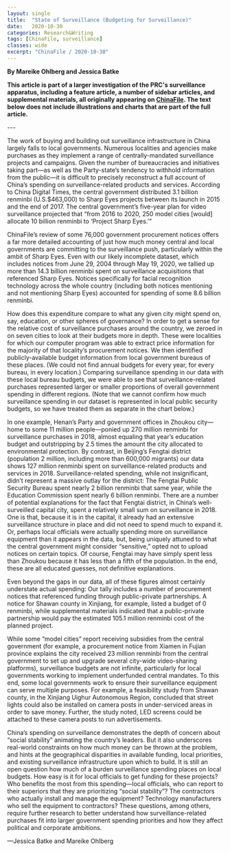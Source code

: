 ```yaml
---
layout: single
title:  "State of Surveillance (Budgeting for Surveillance)"
date:   2020-10-30
categories: Research&Writing
tags: [ChinaFile, surveillance]
classes: wide
excerpt: "ChinaFile / 2020-10-30"
---
```

**By Mareike Ohlberg and Jessica Batke**


**This article is part of a larger investigation of the PRC's surveillance apparatus, including a feature article, a number of sidebar articles, and supplemental materials, all originally appearing on [ChinaFile](https://www.chinafile.com/state-surveillance-china). The text below does not include illustrations and charts that are part of the full article.**



--- <br>

The work of buying and building out surveillance infrastructure in China largely falls to local governments. Numerous localities and agencies make purchases as they implement a range of centrally-mandated surveillance projects and campaigns. Given the number of bureaucracies and initiatives taking part—as well as the Party-state’s tendency to withhold information from the public—it is difficult to precisely reconstruct a full account of China’s spending on surveillance-related products and services. According to China Digital Times, the central government distributed 3.1 billion renminbi (U.S.$463,000) to Sharp Eyes projects between its launch in 2015 and the end of 2017. The central government’s five-year plan for video surveillance projected that “from 2016 to 2020, 250 model cities [would] allocate 10 billion renminbi to ‘Project Sharp Eyes.’”

ChinaFile’s review of some 76,000 government procurement notices offers a far more detailed accounting of just how much money central and local governments are committing to the surveillance push, particularly within the ambit of Sharp Eyes. Even with our likely incomplete dataset, which includes notices from June 29, 2004 through May 19, 2020, we tallied up more than 14.3 billion renminbi spent on surveillance acquisitions that referenced Sharp Eyes. Notices specifically for facial recognition technology across the whole country (including both notices mentioning and not mentioning Sharp Eyes) accounted for spending of some 8.6 billion renminbi.

How does this expenditure compare to what any given city might spend on, say, education, or other spheres of governance? In order to get a sense for the relative cost of surveillance purchases around the country, we zeroed in on seven cities to look at their budgets more in depth. These were localities for which our computer program was able to extract price information for the majority of that locality’s procurement notices. We then identified publicly-available budget information from local government bureaus of these places. (We could not find annual budgets for every year, for every bureau, in every location.) Comparing surveillance spending in our data with these local bureau budgets, we were able to see that surveillance-related purchases represented larger or smaller proportions of overall government spending in different regions. (Note that we cannot confirm how much surveillance spending in our dataset is represented in local public security budgets, so we have treated them as separate in the chart below.)

In one example, Henan’s Party and government offices in Zhoukou city—home to some 11 million people—ponied up 270 million renminbi for surveillance purchases in 2018, almost equaling that year’s education budget and outstripping by 2.5 times the amount the city allocated to environmental protection. By contrast, in Beijing’s Fengtai district (population 2 million, including more than 600,000 migrants) our data shows 127 million renminbi spent on surveillance-related products and services in 2018. Surveillance-related spending, while not insignificant, didn’t represent a massive outlay for the district: The Fengtai Public Security Bureau spent nearly 2 billion renminbi that same year, while the Education Commission spent nearly 6 billion renminbi. There are a number of potential explanations for the fact that Fengtai district, in China’s well-surveilled capital city, spent a relatively small sum on surveillance in 2018. One is that, because it is in the capital, it already had an extensive surveillance structure in place and did not need to spend much to expand it. Or, perhaps local officials were actually spending more on surveillance equipment than it appears in the data, but, being uniquely attuned to what the central government might consider “sensitive,” opted not to upload notices on certain topics. Of course, Fengtai may have simply spent less than Zhoukou because it has less than a fifth of the population. In the end, these are all educated guesses, not definitive explanations.

Even beyond the gaps in our data, all of these figures almost certainly understate actual spending: Our tally includes a number of procurement notices that referenced funding through public-private partnerships. A notice for Shawan county in Xinjiang, for example, listed a budget of 0 renminbi, while supplemental materials indicated that a public-private partnership would pay the estimated 105.1 million renminbi cost of the planned project.

While some “model cities” report receiving subsidies from the central government (for example, a procurement notice from Xiamen in Fujian province explains the city received 23 million renminbi from the central government to set up and upgrade several city-wide video-sharing platforms), surveillance budgets are not infinite, particularly for local governments working to implement underfunded central mandates. To this end, some local governments work to ensure their surveillance equipment can serve multiple purposes. For example, a feasibility study from Shawan county, in the Xinjiang Uighur Autonomous Region, concluded that street lights could also be installed on camera posts in under-serviced areas in order to save money. Further, the study noted, LED screens could be attached to these camera posts to run advertisements.

China’s spending on surveillance demonstrates the depth of concern about “social stability” animating the country’s leaders. But it also underscores real-world constraints on how much money can be thrown at the problem, and hints at the geographical disparities in available funding, local priorities, and existing surveillance infrastructure upon which to build. It is still an open question how much of a burden surveillance spending places on local budgets. How easy is it for local officials to get funding for these projects? Who benefits the most from this spending—local officials, who can report to their superiors that they are prioritizing “social stability”? The contractors who actually install and manage the equipment? Technology manufacturers who sell the equipment to contractors? These questions, among others, require further research to better understand how surveillance-related purchases fit into larger government spending priorities and how they affect political and corporate ambitions.

—Jessica Batke and Mareike Ohlberg
